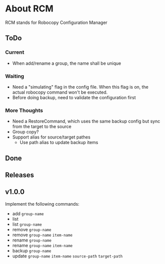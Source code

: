 # About RCM

RCM stands for Robocopy Configuration Manager

## ToDo

### Current

- When add/rename a group, the name shall be unique

### Waiting

- Need a "simulating" flag in the config file. When this flag is on, the actual robocopy command won't be executed.
- Before doing backup, need to validate the configuration first

### More Thoughts

- Need a RestoreCommand, which uses the same backup config but sync from the target to the source
- Group copy?
- Support alias for source/target pathes
  - Use path alias to update backup items

## Done

## Releases

## v1.0.0

Implement the following commands:

- add `group-name`
- list
- list `group-name`
- remove `group-name`
- remove `group-name` `item-name`
- rename `group-name`
- rename `group-name` `item-name`
- backup `group-name`
- update `group-name` `item-name` `source-path` `target-path`
